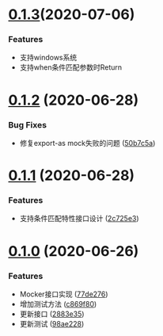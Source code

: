 # [0.1.3](https://git.code.oa.com/goom/mocker/compare/v0.1.2...v)(2020-07-06)

### Features
* 支持windows系统
* 支持when条件匹配参数时Return

# [0.1.2](https://git.code.oa.com/goom/mocker/compare/v0.1.1...v0.1.2) (2020-06-28)


### Bug Fixes

* 修复export-as mock失败的问题 ([50b7c5a](https://git.code.oa.com/goom/mocker/commits/50b7c5a78e2c33597ebd13fb4a08481cac3d1dab))



# [0.1.1](https://git.code.oa.com/goom/mocker/compare/v0.1.0...v0.1.1) (2020-06-28)


### Features

* 支持条件匹配特性接口设计 ([2c725e3](https://git.code.oa.com/goom/mocker/commits/2c725e3df42aeb68c060e620d7a3f7d5a8c927e7))



# [0.1.0](https://git.code.oa.com/goom/mocker/compare/c869f80c895818959cc5a45ecf6f47466356fedd...v0.1.0) (2020-06-26)


### Features

* Mocker接口实现 ([77de276](https://git.code.oa.com/goom/mocker/commits/77de276e14aca2395952af654ab1b33949b2cff7))
* 增加测试方法 ([c869f80](https://git.code.oa.com/goom/mocker/commits/c869f80c895818959cc5a45ecf6f47466356fedd))
* 更新接口 ([2883e35](https://git.code.oa.com/goom/mocker/commits/2883e356f7f07e0a22f4fa25b748617113723754))
* 更新测试 ([98ae228](https://git.code.oa.com/goom/mocker/commits/98ae228f28bcb4e3932b32b8b9292751c1b75d0f))
